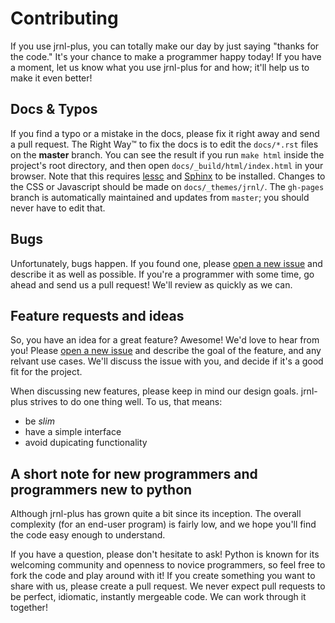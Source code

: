Contributing
============

If you use jrnl-plus, you can totally make our day by just saying "thanks for the code." It's your chance to make a programmer happy today! If you have a moment, let us know what you use jrnl-plus for and how; it'll help us to make it even better!


Docs & Typos
------------

If you find a typo or a mistake in the docs, please fix it right away and send a pull request. The Right Way™ to fix the docs is to edit the `docs/*.rst` files on the **master** branch. You can see the result if you run `make html` inside the project's root directory, and then open `docs/_build/html/index.html` in your browser. Note that this requires [lessc](http://lesscss.org/#using-less-installation) and [Sphinx](https://pypi.python.org/pypi/Sphinx) to be installed. Changes to the CSS or Javascript should be made on `docs/_themes/jrnl/`. The `gh-pages` branch is automatically maintained and updates from `master`; you should never have to edit that.

Bugs
----

Unfortunately, bugs happen. If you found one, please [open a new issue](https://www.github.com/jrnl-plus/jrnl-plus/issues/new) and describe it as well as possible. If you're a programmer with some time, go ahead and send us a pull request! We'll review as quickly as we can.


Feature requests and ideas
--------------------------

So, you have an idea for a great feature? Awesome! We'd love to hear from you! Please [open a new issue](https://www.github.com/jrnl-plus/jrnl-plus/issues/new) and describe the goal of the feature, and any relvant use cases. We'll discuss the issue with you, and decide if it's a good fit for the project.

When discussing new features, please keep in mind our design goals. jrnl-plus strives to do one thing well. To us, that means:

* be _slim_
* have a simple interface
* avoid dupicating functionality


A short note for new programmers and programmers new to python
--------------------------------------------------------------

Although jrnl-plus has grown quite a bit since its inception. The overall complexity (for an end-user program) is fairly low, and we hope you'll find the code easy enough to understand.

If you have a question, please don't hesitate to ask! Python is known for its welcoming community and openness to novice programmers, so feel free to fork the code and play around with it! If you create something you want to share with us, please create a pull request. We never expect pull requests to be perfect, idiomatic, instantly mergeable code. We can work through it together!
